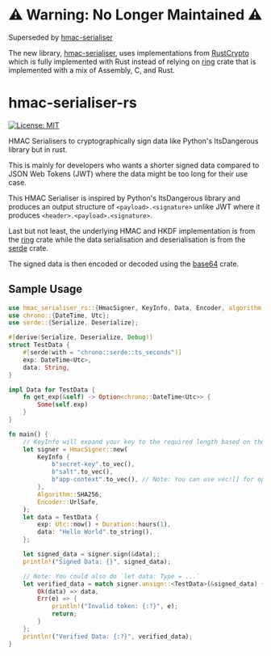 # ⚠️ Warning: No Longer Maintained ⚠️

Superseded by [hmac-serialiser](https://github.com/KJHJason/hmac-serialiser)

The new library, [hmac-serialiser](https://crates.io/crates/hmac-serialiser), uses implementations from [RustCrypto](https://github.com/RustCrypto) which is fully implemented with Rust instead of relying on [ring](https://crates.io/crates/ring) crate that is implemented with a mix of Assembly, C, and Rust.

# hmac-serialiser-rs

[![License: MIT](https://img.shields.io/badge/License-MIT-yellow.svg)](https://opensource.org/licenses/MIT)

HMAC Serialisers to cryptographically sign data like Python's ItsDangerous library but in rust.

This is mainly for developers who wants a shorter signed data compared to JSON Web Tokens (JWT) where the data might be too long for their use case.

This HMAC Serialiser is inspired by Python's ItsDangerous library and produces an output structure of `<payload>.<signature>` unlike JWT where it produces `<header>.<payload>.<signature>`.

Last but not least, the underlying HMAC and HKDF implementation is from the [ring](https://crates.io/crates/ring) crate while the data serialisation and deserialisation is from the [serde](https://crates.io/crates/serde) crate.

The signed data is then encoded or decoded using the [base64](https://crates.io/crates/base64) crate.

## Sample Usage

```rust
use hmac_serialiser_rs::{HmacSigner, KeyInfo, Data, Encoder, algorithm::Algorithm};
use chrono::{DateTime, Utc};
use serde::{Serialize, Deserialize};

#[derive(Serialize, Deserialize, Debug)]
struct TestData {
    #[serde(with = "chrono::serde::ts_seconds")]
    exp: DateTime<Utc>,
    data: String,
}

impl Data for TestData {
    fn get_exp(&self) -> Option<chrono::DateTime<Utc>> {
        Some(self.exp)
    }
}

fn main() {
    // KeyInfo will expand your key to the required length based on the algorithm. Hence, the unwrap().
    let signer = HmacSigner::new(
        KeyInfo { 
            b"secret-key".to_vec(), 
            b"salt".to_vec(), 
            b"app-context".to_vec(), // Note: You can use vec![] for optional parameters. 
        },
        Algorithm::SHA256,
        Encoder::UrlSafe,
    );
    let data = TestData {
        exp: Utc::now() + Duration::hours(1),
        data: "Hello World".to_string(),
    };

    let signed_data = signer.sign(&data);;
    println!("Signed Data: {}", signed_data);

    // Note: You could also do `let data: Type = ...`
    let verified_data = match signer.unsign::<TestData>(&signed_data) {
        Ok(data) => data,
        Err(e) => {
            println!("Invalid token: {:?}", e);
            return;
        }
    };
    println!("Verified Data: {:?}", verified_data);
}
```
